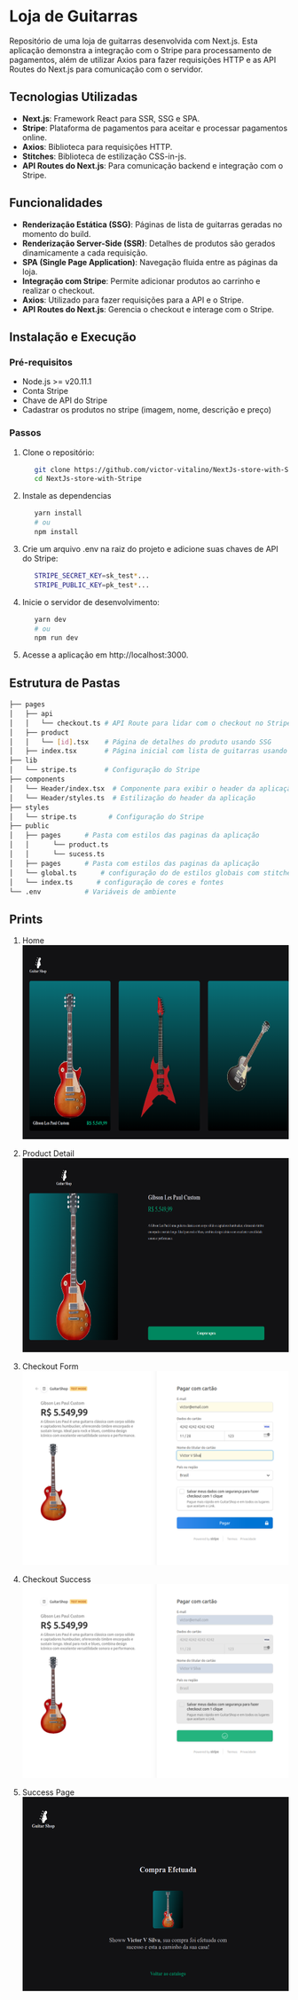 # Loja de Guitarras

Repositório de uma loja de guitarras desenvolvida com Next.js. Esta aplicação demonstra a integração com o Stripe para processamento de pagamentos, além de utilizar Axios para fazer requisições HTTP e as API Routes do Next.js para comunicação com o servidor.

## Tecnologias Utilizadas

- **Next.js**: Framework React para SSR, SSG e SPA.
- **Stripe**: Plataforma de pagamentos para aceitar e processar pagamentos online.
- **Axios**: Biblioteca para requisições HTTP.
- **Stitches**: Biblioteca de estilização CSS-in-js.
- **API Routes do Next.js**: Para comunicação backend e integração com o Stripe.

## Funcionalidades

- **Renderização Estática (SSG)**: Páginas de lista de guitarras geradas no momento do build.
- **Renderização Server-Side (SSR)**: Detalhes de produtos são gerados dinamicamente a cada requisição.
- **SPA (Single Page Application)**: Navegação fluida entre as páginas da loja.
- **Integração com Stripe**: Permite adicionar produtos ao carrinho e realizar o checkout.
- **Axios**: Utilizado para fazer requisições para a API e o Stripe.
- **API Routes do Next.js**: Gerencia o checkout e interage com o Stripe.

## Instalação e Execução

### Pré-requisitos

- Node.js >= v20.11.1
- Conta Stripe
- Chave de API do Stripe
- Cadastrar os produtos no stripe (imagem, nome, descrição e preço)

### Passos

1. Clone o repositório:

   ```bash
      git clone https://github.com/victor-vitalino/NextJs-store-with-Stripe.git
      cd NextJs-store-with-Stripe

   ```

2. Instale as dependencias

   ```bash
      yarn install
      # ou
      npm install
   ```

3. Crie um arquivo .env na raiz do projeto e adicione suas chaves de API do Stripe:
   ```bash
      STRIPE_SECRET_KEY=sk_test*...
      STRIPE_PUBLIC_KEY=pk_test*...
   ```
4. Inicie o servidor de desenvolvimento:

   ```bash
      yarn dev
      # ou
      npm run dev

   ```

5. Acesse a aplicação em http://localhost:3000.

## Estrutura de Pastas

```bash
├── pages
│   ├── api
│   │   └── checkout.ts # API Route para lidar com o checkout no Stripe
│   ├── product
│   │   └── [id].tsx    # Página de detalhes do produto usando SSG
│   ├── index.tsx       # Página inicial com lista de guitarras usando SSG
├── lib
│   └── stripe.ts       # Configuração do Stripe
├── components
│   └── Header/index.tsx  # Componente para exibir o header da aplicação
│   └── Header/styles.ts  # Estilização do header da aplicação
├── styles
│   └── stripe.ts        # Configuração do Stripe
├── public
│   ├── pages      # Pasta com estilos das paginas da aplicação
│   │      └── product.ts
│   │      └── sucess.ts
│   ├── pages      # Pasta com estilos das paginas da aplicação
│   └── global.ts      # configuração do de estilos globais com stitches
│   └── index.ts      # configuração de cores e fontes
└── .env           # Variáveis de ambiente


```

## Prints

1. Home
   <br />
   <img src="./git-images/home2.png" alt="Home page print" height="350"/>
   <br />

2. Product Detail
   <br />
   <img src="./git-images/product-detail2.png" alt="Home page print" height="350"/>
   <br />

3. Checkout Form
   <br />
   <img src="./git-images/checkout-form.png" alt="Home page print" height="350"/>
   <br />

4. Checkout Success
   <br />
   <img src="git-images/checkout-success.png" alt="Home page print" height="350"/>
   <br/>

5. Success Page
   <br />
   <img src="./git-images/success-page2.png" alt="Home page print" height="350"/>
   <br/>
